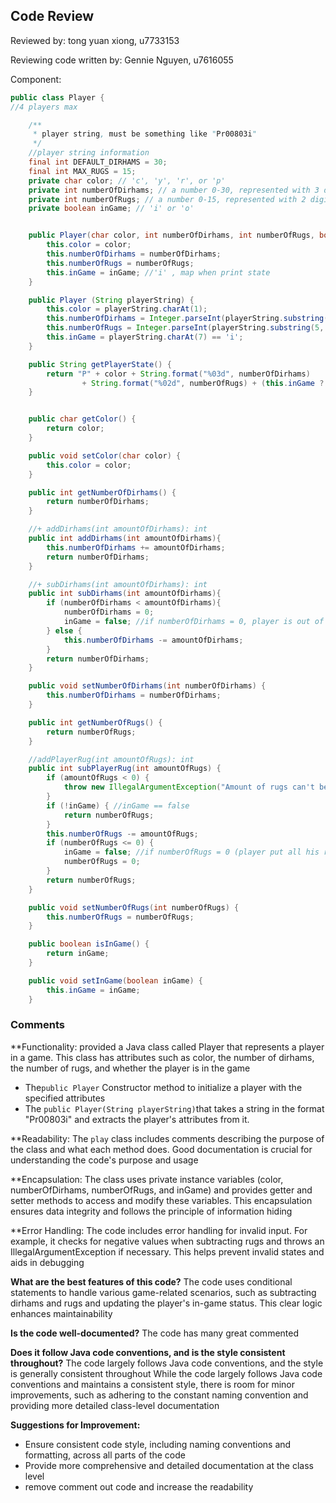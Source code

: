 ## Code Review

Reviewed by: tong yuan xiong, u7733153

Reviewing code written by: Gennie Nguyen, u7616055


Component: <Player class>
```java
public class Player {
//4 players max

    /**
     * player string, must be something like "Pr00803i"
     */
    //player string information
    final int DEFAULT_DIRHAMS = 30;
    final int MAX_RUGS = 15;
    private char color; // 'c', 'y', 'r', or 'p'
    private int numberOfDirhams; // a number 0-30, represented with 3 digits
    private int numberOfRugs; // a number 0-15, represented with 2 digits
    private boolean inGame; // 'i' or 'o'


    public Player(char color, int numberOfDirhams, int numberOfRugs, boolean inGame) {
        this.color = color;
        this.numberOfDirhams = numberOfDirhams;
        this.numberOfRugs = numberOfRugs;
        this.inGame = inGame; //'i' , map when print state
    }

    public Player (String playerString) {
        this.color = playerString.charAt(1);
        this.numberOfDirhams = Integer.parseInt(playerString.substring(2, 5));
        this.numberOfRugs = Integer.parseInt(playerString.substring(5, 7));
        this.inGame = playerString.charAt(7) == 'i';
    }

    public String getPlayerState() {
        return "P" + color + String.format("%03d", numberOfDirhams)
                + String.format("%02d", numberOfRugs) + (this.inGame ? 'i' : 'o');
    }


    public char getColor() {
        return color;
    }

    public void setColor(char color) {
        this.color = color;
    }

    public int getNumberOfDirhams() {
        return numberOfDirhams;
    }

    //+ addDirhams(int amountOfDirhams): int
    public int addDirhams(int amountOfDirhams){
        this.numberOfDirhams += amountOfDirhams;
        return numberOfDirhams;
    }

    //+ subDirhams(int amountOfDirhams): int
    public int subDirhams(int amountOfDirhams){
        if (numberOfDirhams < amountOfDirhams){
            numberOfDirhams = 0;
            inGame = false; //if numberOfDirhams = 0, player is out of game
        } else {
            this.numberOfDirhams -= amountOfDirhams;
        }
        return numberOfDirhams;
    }

    public void setNumberOfDirhams(int numberOfDirhams) {
        this.numberOfDirhams = numberOfDirhams;
    }

    public int getNumberOfRugs() {
        return numberOfRugs;
    }

    //addPlayerRug(int amountOfRugs): int
    public int subPlayerRug(int amountOfRugs) {
        if (amountOfRugs < 0) {
            throw new IllegalArgumentException("Amount of rugs can't be negative");
        }
        if (!inGame) { //inGame == false
            return numberOfRugs;
        }
        this.numberOfRugs -= amountOfRugs;
        if (numberOfRugs <= 0) {
            inGame = false; //if numberOfRugs = 0 (player put all his rug on the board), player is out of game
            numberOfRugs = 0;
        }
        return numberOfRugs;
    }

    public void setNumberOfRugs(int numberOfRugs) {
        this.numberOfRugs = numberOfRugs;
    }

    public boolean isInGame() {
        return inGame;
    }

    public void setInGame(boolean inGame) {
        this.inGame = inGame;
    }

```

### Comments 
**Functionality:
provided a Java class called Player that represents a player in a game. This class has attributes such as color, the number of dirhams, the number of rugs, and whether the player is in the game

- The`public Player` Constructor method  to initialize a player with the specified attributes
- The `public Player(String playerString)`that takes a string in the format "Pr00803i" and extracts the player's attributes from it.

**Readability:
The `play` class includes comments describing the purpose of the class and what each method does. Good documentation is crucial for understanding the code's purpose and usage

**Encapsulation:
The class uses private instance variables (color, numberOfDirhams, numberOfRugs, and inGame) and provides getter and setter methods to access and modify these variables. This encapsulation ensures data integrity and follows the principle of information hiding

**Error Handling:
The code includes error handling for invalid input. For example, it checks for negative values when subtracting rugs and throws an IllegalArgumentException if necessary. This helps prevent invalid states and aids in debugging

**What are the best features of this code?**
The code uses conditional statements to handle various game-related scenarios, such as subtracting dirhams and rugs and updating the player's in-game status. 
This clear logic enhances maintainability

**Is the code well-documented?**
The code has many great commented

**Does it follow Java code conventions, and is the style consistent throughout?**
The code largely follows Java code conventions, and the style is generally consistent throughout
While the code largely follows Java code conventions and maintains a consistent style, there is room for minor improvements, such as adhering to the constant naming convention and providing more detailed class-level documentation

**Suggestions for Improvement:**
- Ensure consistent code style, including naming conventions and formatting, across all parts of the code
- Provide more comprehensive and detailed documentation at the class level
- remove comment out code and increase the readability